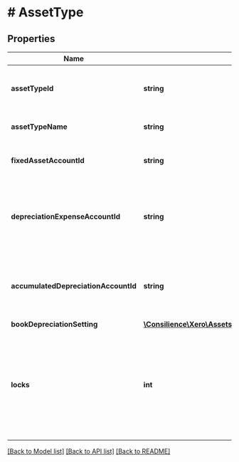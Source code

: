 # # AssetType

## Properties

Name | Type | Description | Notes
------------ | ------------- | ------------- | -------------
**assetTypeId** | **string** | Xero generated unique identifier for asset types | 
**assetTypeName** | **string** | The name of the asset type | 
**fixedAssetAccountId** | **string** | The asset account for fixed assets of this type | [optional] 
**depreciationExpenseAccountId** | **string** | The expense account for the depreciation of fixed assets of this type | [optional] 
**accumulatedDepreciationAccountId** | **string** | The account for accumulated depreciation of fixed assets of this type | [optional] 
**bookDepreciationSetting** | [**\Consilience\Xero\AssetsSdk\Model\BookDepreciationSetting**](BookDepreciationSetting.md) |  | 
**locks** | **int** | All asset types that have accumulated depreciation for any assets that use them are deemed ‘locked’ and cannot be removed. | [optional] 

[[Back to Model list]](../../README.md#documentation-for-models) [[Back to API list]](../../README.md#documentation-for-api-endpoints) [[Back to README]](../../README.md)


